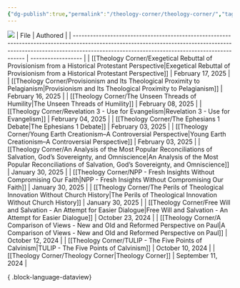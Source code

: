 ```yaml
---
{"dg-publish":true,"permalink":"/theology-corner/theology-corner/","tags":["theology"]}
---
```


![](https://i.imgur.com/U84DBYd.png)
| File                                                                                                                                                                                                                      | Authored           |
| ------------------------------------------------------------------------------------------------------------------------------------------------------------------------------------------------------------------------- | ------------------ |
| [[Theology Corner/Exegetical Rebuttal of Provisionism from a Historical Protestant Perspective\|Exegetical Rebuttal of Provisionism from a Historical Protestant Perspective]]                                         | February 17, 2025  |
| [[Theology Corner/Provisionism and Its Theological Proximity to Pelagianism\|Provisionism and Its Theological Proximity to Pelagianism]]                                                                               | February 16, 2025  |
| [[Theology Corner/The Unseen Threads of Humility\|The Unseen Threads of Humility]]                                                                                                                                     | February 08, 2025  |
| [[Theology Corner/Revelation 3 - Use for Evangelism\|Revelation 3 - Use for Evangelism]]                                                                                                                               | February 04, 2025  |
| [[Theology Corner/The Ephesians 1 Debate\|The Ephesians 1 Debate]]                                                                                                                                                     | February 03, 2025  |
| [[Theology Corner/Young Earth Creationism–A Controversial Perspective\|Young Earth Creationism–A Controversial Perspective]]                                                                                           | February 03, 2025  |
| [[Theology Corner/An Analysis of the Most Popular Reconciliations of Salvation, God’s Sovereignty, and Omniscience\|An Analysis of the Most Popular Reconciliations of Salvation, God’s Sovereignty, and Omniscience]] | January 30, 2025   |
| [[Theology Corner/NPP - Fresh Insights Without Compromising Our Faith\|NPP - Fresh Insights Without Compromising Our Faith]]                                                                                           | January 30, 2025   |
| [[Theology Corner/The Perils of Theological Innovation Without Church History\|The Perils of Theological Innovation Without Church History]]                                                                           | January 30, 2025   |
| [[Theology Corner/Free Will and Salvation - An Attempt for Easier Dialogue\|Free Will and Salvation - An Attempt for Easier Dialogue]]                                                                                 | October 23, 2024   |
| [[Theology Corner/A Comparison of Views - New and Old and Reformed Perspective on Paul\|A Comparison of Views - New and Old and Reformed Perspective on Paul]]                                                         | October 12, 2024   |
| [[Theology Corner/TULIP - The Five Points of Calvinism\|TULIP - The Five Points of Calvinism]]                                                                                                                         | October 10, 2024   |
| [[Theology Corner/Theology Corner\|Theology Corner]]                                                                                                                                                                   | September 11, 2024 |

{ .block-language-dataview}